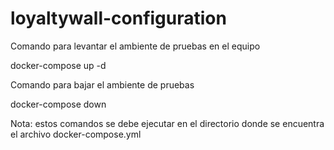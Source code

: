 # loyaltywall-configuration

Comando para levantar el ambiente de pruebas en el equipo

docker-compose up -d

Comando para bajar el ambiente de pruebas

docker-compose down 

Nota: estos comandos se debe ejecutar en el directorio donde se encuentra el archivo docker-compose.yml